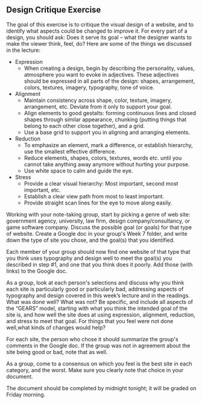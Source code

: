 ## Design Critique Exercise

The goal of this exercise is to critique the visual design of a website, and to identify what aspects could be changed to improve it. For every part of a design, you should ask: Does it serve its goal – what the designer wants to make the viewer think, feel, do? Here are some of the things we discussed in the lecture: 

- Expression
  - When creating a design, begin by describing the personality, values, atmosphere you want to evoke in adjectives. These adjectives should be expressed in all parts of the design: shapes, arrangement, colors, textures, imagery, typography, tone of voice.
- Alignment
  - Maintain consistency across shape, color, texture, imagery, arrangement, etc. Deviate from it only to support your goal.
  - Align elements to good gestalts: forming continuous lines and closed shapes through similar appearance, chunking (putting things that belong to each other close together), and a grid.
  - Use a base grid to support you in aligning and arranging elements.
- Reduction
  - To emphasize an element, mark a difference, or establish hierarchy, use the smallest effective difference.
  - Reduce elements, shapes, colors, textures, words etc. until you cannot take anything away anymore without hurting your purpose. 
  - Use white space to calm and guide the eye.
- Stress
  - Provide a clear visual hierarchy: Most important, second most important, etc.
  - Establish a clear view path from most to least important.
  - Provide straight scan lines for the eye to move along easily.

Working with your note-taking group, start by picking a genre of web site: government agency, university, law firm, design company/consultancy, or game software company. Discuss the possible goal (or goals) for that type of website. Create a Google doc in your group's Week 7 folder, and write down the type of site you chose, and the goal(s) that you identified.  

Each member of your group should now find one website of that type that you think uses typography and design well to meet the goal(s) you described in step #1, and one that you think does it poorly. Add those (with links) to the Google doc. 

As a group, look at each person's selections and discuss why you think each site is particularly good or particularly bad, addressing aspects of typography and design covered in this week’s lecture and in the readings. What was done well? What was not? Be specific, and include all aspects of the “GEARS” model, starting with what you think the intended goal of the site is, and how well the site does at using expression, alignment, reduction, and stress to meet that goal. For things that you feel were not done well,what kinds of changes would help?

For each site, the person who chose it should summarize the group's comments in the Google doc. If the group was not in agreement about the site being good or bad, note that as well. 

As a group, come to a consensus on which you feel is the best site in each category, and the worst. Make sure you clearly note that choice in your document. 

The document should be completed by midnight tonight; it will be graded on Friday morning. 

